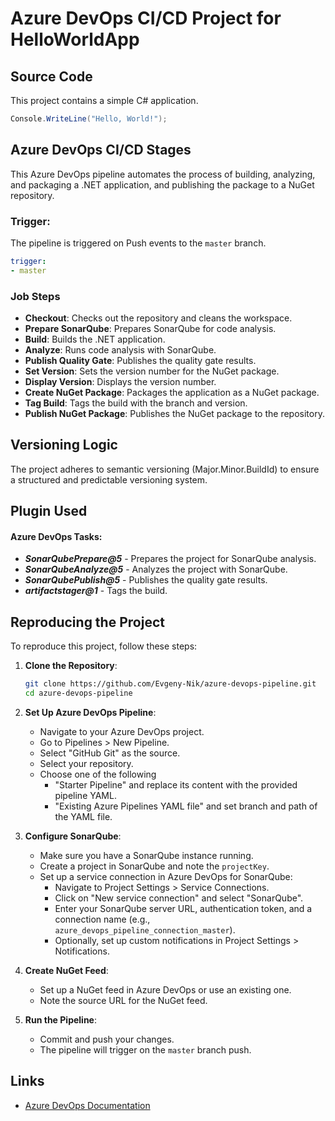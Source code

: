 # Azure DevOps CI/CD Project for HelloWorldApp

## Source Code
This project contains a simple C# application.
```C#
Console.WriteLine("Hello, World!");
```

## Azure DevOps CI/CD Stages
This Azure DevOps pipeline automates the process of building, analyzing, and packaging a .NET application, and publishing the package to a NuGet repository.

### Trigger:
The pipeline is triggered on Push events to the `master` branch.
```yaml
trigger:
- master
```
### Job Steps

- **Checkout**: Checks out the repository and cleans the workspace.
- **Prepare SonarQube**: Prepares SonarQube for code analysis.
- **Build**: Builds the .NET application.
- **Analyze**: Runs code analysis with SonarQube.
- **Publish Quality Gate**: Publishes the quality gate results.
- **Set Version**: Sets the version number for the NuGet package.
- **Display Version**: Displays the version number.
- **Create NuGet Package**: Packages the application as a NuGet package.
- **Tag Build**: Tags the build with the branch and version.
- **Publish NuGet Package**: Publishes the NuGet package to the repository.

## Versioning Logic
The project adheres to semantic versioning (Major.Minor.BuildId) to ensure a structured and predictable versioning system.

## Plugin Used

#### Azure DevOps Tasks:
- ***SonarQubePrepare@5*** - Prepares the project for SonarQube analysis.
- ***SonarQubeAnalyze@5*** - Analyzes the project with SonarQube.
- ***SonarQubePublish@5*** - Publishes the quality gate results.
- ***artifactstager@1*** - Tags the build.

## Reproducing the Project

To reproduce this project, follow these steps:

1. **Clone the Repository**:
    ```bash
    git clone https://github.com/Evgeny-Nik/azure-devops-pipeline.git
    cd azure-devops-pipeline
    ```

2. **Set Up Azure DevOps Pipeline**:
   - Navigate to your Azure DevOps project.
   - Go to Pipelines > New Pipeline.
   - Select "GitHub Git" as the source.
   - Select your repository.
   - Choose one of the following
     - "Starter Pipeline" and replace its content with the provided pipeline YAML.
     - "Existing Azure Pipelines YAML file" and set branch and path of the YAML file.

3. **Configure SonarQube**:
   - Make sure you have a SonarQube instance running.
   - Create a project in SonarQube and note the `projectKey`.
   - Set up a service connection in Azure DevOps for SonarQube:
     - Navigate to Project Settings > Service Connections.
     - Click on "New service connection" and select "SonarQube".
     - Enter your SonarQube server URL, authentication token, and a connection name (e.g., `azure_devops_pipeline_connection_master`).
     - Optionally, set up custom notifications in Project Settings > Notifications.

4. **Create NuGet Feed**:
   - Set up a NuGet feed in Azure DevOps or use an existing one.
   - Note the source URL for the NuGet feed.

5. **Run the Pipeline**:
   - Commit and push your changes.
   - The pipeline will trigger on the `master` branch push.


## Links

- [Azure DevOps Documentation](https://docs.microsoft.com/en-us/azure/devops/pipelines/get-started-yaml?view=azure-devops)
